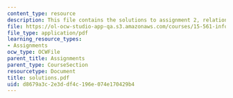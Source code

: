 ```yaml
---
content_type: resource
description: This file contains the solutions to assignment 2, relational databases.
file: https://ol-ocw-studio-app-qa.s3.amazonaws.com/courses/15-561-information-technology-essentials-spring-2005/d8679a3c2e3ddf4c196e074e170429b4_solutions.pdf
file_type: application/pdf
learning_resource_types:
- Assignments
ocw_type: OCWFile
parent_title: Assignments
parent_type: CourseSection
resourcetype: Document
title: solutions.pdf
uid: d8679a3c-2e3d-df4c-196e-074e170429b4
---
```

